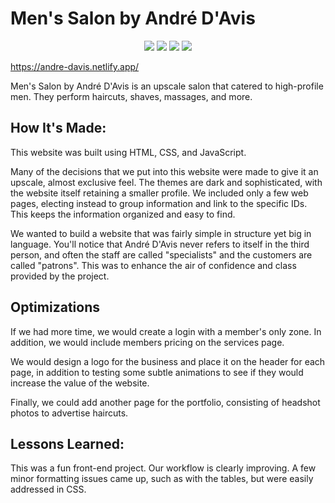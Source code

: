 # Men's Salon by André D'Avis

<p align="center">
    <img src="https://img.shields.io/static/v1?label=|&message=HTML5&color=a33550&style=plastic&logo=html5"/>
    <img src="https://img.shields.io/static/v1?label=|&message=CSS3&color=a33550&style=plastic&logo=css3"/>
<!--     <img src="https://img.shields.io/static/v1?label=|&message=SASS&color=2b625f&style=plastic&logo=sass"/> -->
<!--     <img src="https://img.shields.io/static/v1?label=|&message=BOOTSTRAP&color=316c5e&style=plastic&logo=bootstrap"/> -->
    <img src="https://img.shields.io/static/v1?label=|&message=JAVASCRIPT&color=35a34d&style=plastic&logo=javascript"/>
    <!-- <img src="https://img.shields.io/static/v1?label=|&message=NODE.JS&color=35a34d&style=plastic&logo=node.js"/> -->
    <!-- <img src="https://img.shields.io/static/v1?label=|&message=EXPRESS&color=35a34d&style=plastic&logo=express"/> -->
    <!-- <img src="https://img.shields.io/static/v1?label=|&message=EJS&color=35a34d&style=plastic&logo=ejs"/> -->
    <!-- <img src="https://img.shields.io/static/v1?label=|&message=REACT.JS&color=35a34d&style=plastic&logo=react"/> -->
    <!-- <img src="https://img.shields.io/static/v1?label=|&message=REACT.NATIVE&color=35a34d&style=plastic&logo=react"/> -->
<!--     <img src="https://img.shields.io/static/v1?label=|&message=TYPESCRIPT&color=4a935c&style=plastic&logo=typescript"/> -->
<!--     <img src="https://img.shields.io/static/v1?label=|&message=PYTHON&color=52985b&style=plastic&logo=python"/> -->
<!--     <img src="https://img.shields.io/static/v1?label=|&message=JAVA&color=cdf998&style=plastic&logo=java"/> -->
<!--     <img src="https://img.shields.io/static/v1?label=|&message=SOLIDITY&color=8fbc56&style=plastic&logo=solidity"/> -->
<!--     <img src="https://img.shields.io/static/v1?label=|&message=SELENIUM&color=cdf998&style=plastic&logo=selenium"/> -->
<!--     <img src="https://img.shields.io/static/v1?label=|&message=AWS&color=98bf53&style=plastic&logo=amazon"/> -->
<!--     <img src="https://img.shields.io/static/v1?label=|&message=WORDPRESS&color=cdd148&style=plastic&logo=wordpress"/> -->
<!--     <img src="https://img.shields.io/static/v1?label=|&message=ADOBE&color=98bf53&style=plastic&logo=adobe"/> -->
    <!-- <img src="https://img.shields.io/static/v1?label=|&message=MONGO-DB&color=359ba3&style=plastic&logo=mongodb"/> -->
<!--     <img src="https://img.shields.io/static/v1?label=|&message=WEBPACK&color=bbb111&style=plastic&logo=webpack"/> -->
<!--     <img src="https://img.shields.io/static/v1?label=|&message=LINUX&color=bbb111&style=plastic&logo=linux"/> -->
    <img src="https://img.shields.io/static/v1?label=|&message=GIT&color=359ba3&style=plastic&logo=git"/>
<!--     <img src="https://img.shields.io/static/v1?label=|&message=FIREBASE&color=cbb148&style=plastic&logo=firebase"/> -->
</p>

https://andre-davis.netlify.app/

Men's Salon by André D'Avis is an upscale salon that catered to high-profile men. They perform haircuts, shaves, massages, and more.

## How It's Made:

This website was built using HTML, CSS, and JavaScript.

Many of the decisions that we put into this website were made to give it an upscale, almost exclusive feel. The themes are dark and sophisticated, with the website itself retaining a smaller profile. We included only a few web pages, electing instead to group information and link to the specific IDs. This keeps the information organized and easy to find.

We wanted to build a website that was fairly simple in structure yet big in language. You'll notice that André D'Avis never refers to itself in the third person, and often the staff are called "specialists" and the customers are called "patrons". This was to enhance the air of confidence and class provided by the project.

## Optimizations

If we had more time, we would create a login with a member's only zone. In addition, we would include members pricing on the services page.

We would design a logo for the business and place it on the header for each page, in addition to testing some subtle animations to see if they would increase the value of the website.

Finally, we could add another page for the portfolio, consisting of headshot photos to advertise haircuts.

## Lessons Learned:

This was a fun front-end project. Our workflow is clearly improving. A few minor formatting issues came up, such as with the tables, but were easily addressed in CSS.